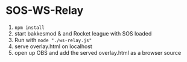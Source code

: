# SOS-WS-Relay   
  1. `npm install`
  2. start bakkesmod & and Rocket league with SOS loaded
  3. Run with `node "./ws-relay.js"`
  4. serve overlay.html on localhost
  5. open up OBS and add the served overlay.html as a browser source